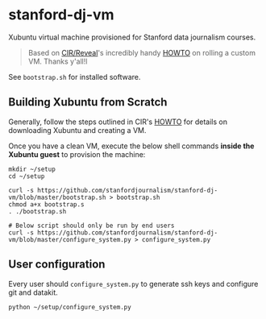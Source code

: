 # stanford-dj-vm

Xubuntu virtual machine provisioned for Stanford data journalism
courses.

> Based on [CIR/Reveal][]'s incredibly handy [HOWTO][] on rolling a
> custom VM. Thanks y'all!l

See `bootstrap.sh` for installed software.

[CIR/Reveal]: https://github.com/cirlabs
[HOWTO]: https://github.com/cirlabs/vm/blob/master/HOWTO.md


## Building Xubuntu from Scratch

Generally, follow the steps outlined in CIR's [HOWTO][]
for details on downloading Xubuntu and creating a VM.

Once you have a clean VM, execute the below shell commands **inside the Xubuntu guest**
to provision the machine:

```
mkdir ~/setup
cd ~/setup

curl -s https://github.com/stanfordjournalism/stanford-dj-vm/blob/master/bootstrap.sh > bootstrap.sh
chmod a+x bootstrap.s
. ./bootstrap.sh

# Below script should only be run by end users
curl -s https://github.com/stanfordjournalism/stanford-dj-vm/blob/master/configure_system.py > configure_system.py
```

## User configuration

Every user should `configure_system.py` to generate ssh keys and
configure git and datakit.

```
python ~/setup/configure_system.py
```
